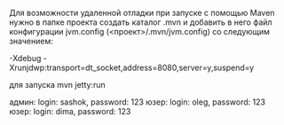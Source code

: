 Для возможности удаленной отладки при запуске с помощью Maven 
нужно в папке проекта создать каталог .mvn и добавить в него файл
конфигурации jvm.config (<проект>/.mvn/jvm.config) со следующим значением:

-Xdebug -Xrunjdwp:transport=dt_socket,address=8080,server=y,suspend=y

для запуска mvn jetty:run

админ: login: sashok, password: 123
юзер: login: oleg, password: 123
юзер: login: dima, password: 123
